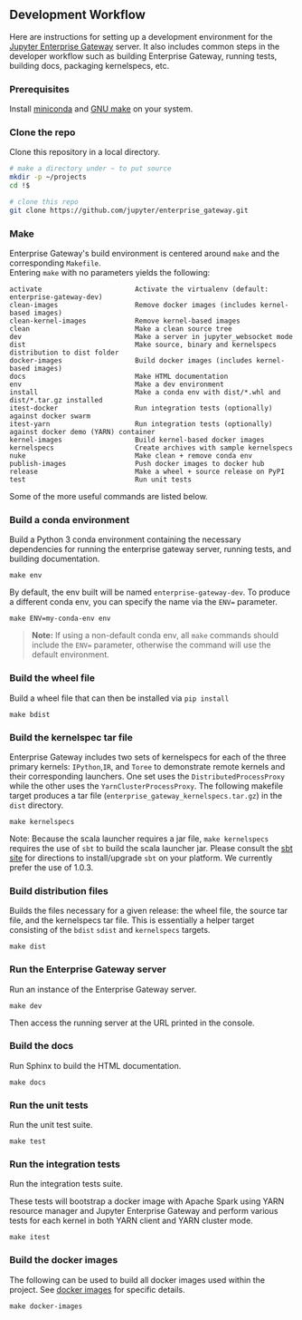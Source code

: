 ## Development Workflow

Here are instructions for setting up a development environment for the [Jupyter Enterprise Gateway](https://github.com/jupyter/enterprise_gateway) 
server. It also includes common steps in the developer workflow such as building Enterprise Gateway, 
running tests, building docs, packaging kernelspecs, etc.

### Prerequisites

Install [miniconda](https://conda.io/miniconda.html) and [GNU make](https://www.gnu.org/software/make/) on your system.

### Clone the repo

Clone this repository in a local directory.

```bash
# make a directory under ~ to put source
mkdir -p ~/projects
cd !$

# clone this repo
git clone https://github.com/jupyter/enterprise_gateway.git
```
### Make

Enterprise Gateway's build environment is centered around `make` and the corresponding `Makefile`.  
Entering `make` with no parameters yields the following:

```
activate                       Activate the virtualenv (default: enterprise-gateway-dev)
clean-images                   Remove docker images (includes kernel-based images)
clean-kernel-images            Remove kernel-based images
clean                          Make a clean source tree
dev                            Make a server in jupyter_websocket mode
dist                           Make source, binary and kernelspecs distribution to dist folder
docker-images                  Build docker images (includes kernel-based images)
docs                           Make HTML documentation
env                            Make a dev environment
install                        Make a conda env with dist/*.whl and dist/*.tar.gz installed
itest-docker                   Run integration tests (optionally) against docker swarm
itest-yarn                     Run integration tests (optionally) against docker demo (YARN) container
kernel-images                  Build kernel-based docker images
kernelspecs                    Create archives with sample kernelspecs
nuke                           Make clean + remove conda env
publish-images                 Push docker images to docker hub
release                        Make a wheel + source release on PyPI
test                           Run unit tests
```
Some of the more useful commands are listed below.

### Build a conda environment

Build a Python 3 conda environment containing the necessary dependencies for
running the enterprise gateway server, running tests, and building documentation.

```
make env
```

By default, the env built will be named `enterprise-gateway-dev`.  To produce a different conda env, 
you can specify the name via the `ENV=` parameter. 

```
make ENV=my-conda-env env
```

>**Note:** If using a non-default conda env, all `make` commands should include the `ENV=` parameter, 
otherwise the command will use the default environment.

### Build the wheel file

Build a wheel file that can then be installed via `pip install`

```
make bdist
```

### Build the kernelspec tar file

Enterprise Gateway includes two sets of kernelspecs for each of the three primary kernels: `IPython`,`IR`, 
and `Toree` to demonstrate remote kernels and their corresponding launchers.  One set uses the 
`DistributedProcessProxy` while the other uses  the `YarnClusterProcessProxy`. The following makefile 
target produces a tar file (`enterprise_gateway_kernelspecs.tar.gz`) in the `dist` directory. 

```
make kernelspecs
```

Note: Because the scala launcher requires a jar file, `make kernelspecs` requires the use of `sbt` to build the 
scala launcher jar. Please consult the [sbt site](http://www.scala-sbt.org/) for directions to 
install/upgrade `sbt` on your platform. We currently prefer the use of 1.0.3.

### Build distribution files

Builds the files necessary for a given release: the wheel file, the source tar file, and the kernelspecs tar
file.  This is essentially a helper target consisting of the `bdist` `sdist` and `kernelspecs` targets.

```
make dist
```

### Run the Enterprise Gateway server

Run an instance of the Enterprise Gateway server.

```
make dev
```

Then access the running server at the URL printed in the console.

### Build the docs

Run Sphinx to build the HTML documentation.

```
make docs
```

### Run the unit tests

Run the unit test suite.

```
make test
```

### Run the integration tests

Run the integration tests suite. 

These tests will bootstrap a docker image with Apache Spark using YARN resource manager and
Jupyter Enterprise Gateway and perform various tests for each kernel in both YARN client
and YARN cluster mode.

```
make itest
```

### Build the docker images

The following can be used to build all docker images used within the project.  See [docker images](docker.md) for specific details.

```
make docker-images
```
